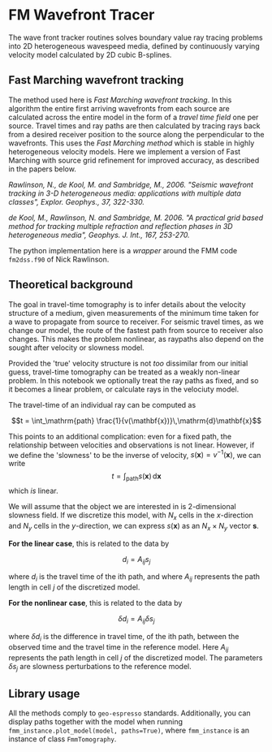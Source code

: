# FM Wavefront Tracer

<!-- Please write anything you'd like to explain about the forward problem here -->

The wave front tracker routines solves boundary value ray tracing problems into 2D heterogeneous wavespeed media, defined by continuously varying velocity model calculated by 2D cubic B-splines.

## Fast Marching wavefront tracking
 
The method used here is *Fast Marching wavefront tracking*. In this algorithm the entire first arriving wavefronts from each source are calculated across the entire model in the form of a *travel time field* one per source. Travel times and ray paths are then calculated by tracing rays back from a desired receiver position to the source along the perpendicular to the wavefronts. This uses the *Fast Marching method* which is stable in highly heterogeneous velocity models. Here we implement a version of Fast Marching with source grid refinement for improved accuracy, as described in the papers below. 

*Rawlinson, N., de Kool, M. and Sambridge, M., 2006. "Seismic wavefront tracking in 3-D heterogeneous media: applications with multiple data classes", Explor. Geophys., 37, 322-330.*

*de Kool, M., Rawlinson, N. and Sambridge, M. 2006. "A practical grid based method for tracking multiple refraction and reflection phases in 3D heterogeneous media", Geophys. J. Int., 167, 253-270.*

The python implementation here is a *wrapper* around the FMM code `fm2dss.f90` of Nick Rawlinson.


## Theoretical background

The goal in travel-time tomography is to infer details about the velocity structure of a medium, given measurements of the minimum time taken for a wave to propagate from source to receiver. For seismic travel times, as we change our model, the route of the fastest path from source to receiver also changes. This makes the problem nonlinear, as raypaths also depend on the sought after velocity or slowness model. 

Provided the 'true' velocity structure is not *too* dissimilar from our initial guess, travel-time tomography can be treated as a weakly non-linear problem. In this notebook we optionally treat the ray paths as fixed, and so it becomes a linear problem, or calculate rays in the velociuty model.

The travel-time of an individual ray can be computed as 

$$t = \int_\mathrm{path} \frac{1}{v(\mathbf{x})}\,\mathrm{d}\mathbf{x}$$

This points to an additional complication: even for a fixed path, the relationship between velocities and observations is not linear. However, if we define the 'slowness' to be the inverse of velocity, $s(\mathbf{x}) = v^{-1}(\mathbf{x})$, we can write
$$t = \int_\mathrm{path} {s(\mathbf{x})}\,\mathrm{d}\mathbf{x}$$
which *is* linear.


We will assume that the object we are interested in is 2-dimensional slowness field. If we discretize this model, with $N_x$ cells in the $x$-direction and $N_y$ cells in the $y$-direction, we can express $s(\mathbf{x})$ as an $N_x \times N_y$ vector $\boldsymbol{s}$. 

**For the linear case**, this is related to the data by

$$d_i = A_{ij}s_j $$

where $d_i$ is the travel time of the ith path, and where $A_{ij}$ represents the path length in cell $j$ of the discretized model.

**For the nonlinear case**, this is related to the data by

$$\delta d_i = A_{ij}\delta s_j $$

where $\delta d_i$ is the difference in travel time, of the ith path, between the observed time and the travel time in the reference model. Here $A_{ij}$ represents the path length in cell $j$ of the discretized model. The parameters $\delta s_j$ are slowness perturbations to the reference model.


## Library usage

All the methods comply to `geo-espresso` standards. Additionally, you can display 
paths together with the model when running `fmm_instance.plot_model(model, paths=True)`,
where `fmm_instance` is an instance of class `FmmTomography`.
